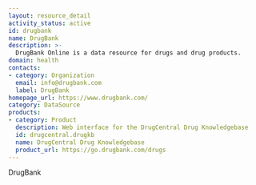 ```yaml
---
layout: resource_detail
activity_status: active
id: drugbank
name: DrugBank
description: >-
  DrugBank Online is a data resource for drugs and drug products.
domain: health
contacts:
- category: Organization
  email: info@drugbank.com
  label: DrugBank
homepage_url: https://www.drugbank.com/
category: DataSource
products:
- category: Product
  description: Web interface for the DrugCentral Drug Knowledgebase
  id: drugcentral.drugkb
  name: DrugCentral Drug Knowledgebase
  product_url: https://go.drugbank.com/drugs
---
```


DrugBank
